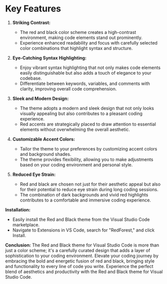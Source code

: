# Key Features

1. **Striking Contrast:**
   - The red and black color scheme creates a high-contrast environment, making code elements stand out prominently.
   - Experience enhanced readability and focus with carefully selected color combinations that highlight syntax and structure.

2. **Eye-Catching Syntax Highlighting:**
   - Enjoy vibrant syntax highlighting that not only makes code elements easily distinguishable but also adds a touch of elegance to your codebase.
   - Differentiate between keywords, variables, and comments with clarity, improving overall code comprehension.

3. **Sleek and Modern Design:**
   - The theme adopts a modern and sleek design that not only looks visually appealing but also contributes to a pleasant coding experience.
   - Red accents are strategically placed to draw attention to essential elements without overwhelming the overall aesthetic.

4. **Customizable Accent Colors:**
   - Tailor the theme to your preferences by customizing accent colors and background shades.
   - The theme provides flexibility, allowing you to make adjustments based on your coding environment and personal style.

5. **Reduced Eye Strain:**
   - Red and black are chosen not just for their aesthetic appeal but also for their potential to reduce eye strain during long coding sessions.
   - The combination of dark backgrounds and vivid red highlights contributes to a comfortable and immersive coding experience.

**Installation:**
   - Easily install the Red and Black theme from the Visual Studio Code marketplace.
   - Navigate to Extensions in VS Code, search for "RedForest," and click Install.

**Conclusion:**
The Red and Black theme for Visual Studio Code is more than just a color scheme; it's a carefully curated design that adds a layer of sophistication to your coding environment. Elevate your coding journey by embracing the bold and energetic fusion of red and black, bringing style and functionality to every line of code you write. Experience the perfect blend of aesthetics and productivity with the Red and Black theme for Visual Studio Code.
